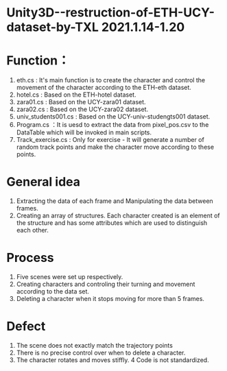 # Unity3D--restruction-of-ETH-UCY-dataset-by-TXL 2021.1.14-1.20
# Function：
1. eth.cs : It's main function is to create the character and control the movement of the character according to the ETH-eth dataset.
2. hotel.cs : Based on the ETH-hotel dataset.
3. zara01.cs : Based on the UCY-zara01 dataset.
4. zara02.cs : Based on the UCY-zara02 dataset.
5. univ_students001.cs : Based on the UCY-univ-studengts001 dataset.
6. Program.cs ：It is uesd to extract the data from pixel_pos.csv to the DataTable which will be invoked in main scripts.
7. Track_exercise.cs : Only for exercise  - It will generate a number of random track points and make the character move according to these points.
# General idea
1. Extracting the data of each frame and Manipulating the data between frames.
2. Creating an array of structures. Each character created is an element of the structure and has some attributes which are used to distinguish each other.
# Process
1. Five scenes were set up respectively.
2. Creating characters and controling their turning and movement according to the data set.
3. Deleting a character when it stops moving for more than 5 frames.
# Defect
1. The scene does not exactly match the trajectory points
2. There is no precise control over when to delete a character.
3. The character rotates and moves stiffly.
4  Code is not standardized.

